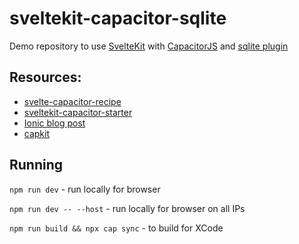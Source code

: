 # sveltekit-capacitor-sqlite
Demo repository to use [SvelteKit](https://kit.svelte.dev) with [CapacitorJS](https://capacitorjs.com) and [sqlite plugin](https://github.com/capacitor-community/sqlite)

## Resources:
* [svelte-capacitor-recipe](https://github.com/bersling/svelte-capacitor-recipe)
* [sveltekit-capacitor-starter](https://github.com/khromov/sveltekit-capacitor-starter)
* [Ionic blog post](https://ionic.io/blog/pwas-using-sveltekit-and-ionic)
* [capkit](https://github.com/Hugos68/capkit)

## Running
`npm run dev` - run locally for browser

`npm run dev -- --host` - run locally for browser on all IPs

`npm run build && npx cap sync` - to build for XCode